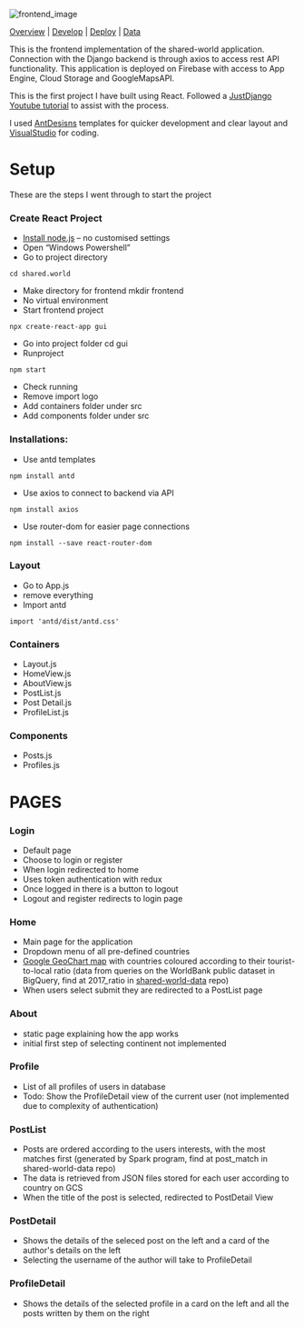 ![frontend_image](https://user-images.githubusercontent.com/19520346/69123617-9580e200-0aed-11ea-84a0-c59ead13f6b9.PNG)

[Overview](https://teanlouise.github.io/shared-world)     |     [Develop](https://teanlouise.github.io/shared-world/develop)    |  [Deploy](https://teanlouise.github.io/shared-world/deploy)    |   [Data](https://teanlouise.github.io/shared-world-data)

This is the frontend implementation of the shared-world application. Connection with the Django backend is through axios to access rest API functionality. This application is deployed on Firebase with access to App Engine, Cloud Storage and GoogleMapsAPI.

This is the first project I have built using React. Followed a [JustDjango Youtube tutorial](https://www.youtube.com/watch?v=uZgRbnIsgrA) to assist with the process.

I used [AntDesisns](https://ant.design/) templates for quicker development and clear layout and [VisualStudio](https://automationpanda.com/2018/02/08/django-projects-in-visual-studio-code/) for coding.

# Setup
These are the steps I went through to start the project

### Create React Project
- [Install node.js](https://www.guru99.com/download-install-node-js.html#1) – no customised settings
- Open “Windows Powershell”
- Go to project directory
```
cd shared.world
```
- Make directory for frontend
mkdir frontend
- No virtual environment
- Start frontend project
```
npx create-react-app gui
```
- Go into project folder
cd gui
- Runproject
```
npm start
```
- Check running
- Remove import logo 
- Add containers folder under src
- Add components folder under src

### Installations:

- Use antd templates
```
npm install antd
```
- Use axios to connect to backend via API
```
npm install axios
```
- Use router-dom for easier page connections
```
npm install --save react-router-dom
```

### Layout
- Go to App.js
- remove everything
- Import antd
```
import 'antd/dist/antd.css'
```

### Containers
- Layout.js
- HomeView.js 
- AboutView.js 
- PostList.js
- Post Detail.js
- ProfileList.js

### Components
- Posts.js
- Profiles.js

# PAGES

### Login
- Default page
- Choose to login or register
- When login redirected to home
- Uses token authentication with redux
- Once logged in there is a button to logout
- Logout and register redirects to login page

### Home
- Main page for the application
- Dropdown menu of all pre-defined countries
- [Google GeoChart map](https://developers.google.com/chart/interactive/docs/gallery/geochart) with countries coloured according to their tourist-to-local ratio (data from queries on the WorldBank public dataset in BigQuery, find at 2017_ratio in [shared-world-data](teanlouise.github.io/shared-world-data) repo)
- When users select submit they are redirected to a PostList page

### About
- static page explaining how the app works
- initial first step of selecting continent not implemented

### Profile
- List of all profiles of users in database
- Todo: Show the ProfileDetail view of the current user (not implemented due to complexity of authentication)

### PostList
- Posts are ordered according to the users interests, with the most matches first (generated by Spark program, find at post_match in shared-world-data repo)
- The data is retrieved from JSON files stored for each user according to country on GCS
- When the title of the post is selected, redirected to PostDetail View

### PostDetail
- Shows the details of the seleced post on the left and a card of the author's details on the left
- Selecting the username of the author will take to ProfileDetail

### ProfileDetail
- Shows the details of the selected profile in a card on the left and all the posts written by them on the right
